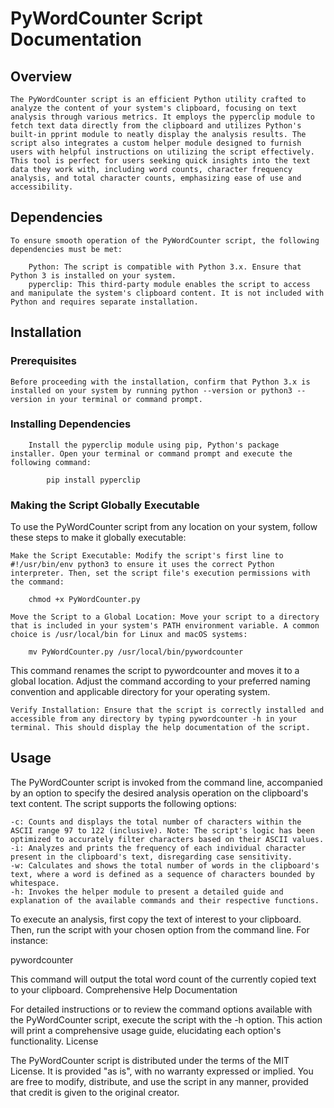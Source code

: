 # PyWordCounter Script Documentation
## Overview

    The PyWordCounter script is an efficient Python utility crafted to analyze the content of your system's clipboard, focusing on text analysis through various metrics. It employs the pyperclip module to fetch text data directly from the clipboard and utilizes Python's built-in pprint module to neatly display the analysis results. The script also integrates a custom helper module designed to furnish users with helpful instructions on utilizing the script effectively. This tool is perfect for users seeking quick insights into the text data they work with, including word counts, character frequency analysis, and total character counts, emphasizing ease of use and accessibility.

## Dependencies

    To ensure smooth operation of the PyWordCounter script, the following dependencies must be met:

        Python: The script is compatible with Python 3.x. Ensure that Python 3 is installed on your system.
        pyperclip: This third-party module enables the script to access and manipulate the system's clipboard content. It is not included with Python and requires separate installation.

## Installation
### Prerequisites

    Before proceeding with the installation, confirm that Python 3.x is installed on your system by running python --version or python3 --version in your terminal or command prompt.

### Installing Dependencies

        Install the pyperclip module using pip, Python's package installer. Open your terminal or command prompt and execute the following command:

            pip install pyperclip

### Making the Script Globally Executable

To use the PyWordCounter script from any location on your system, follow these steps to make it globally executable:

    Make the Script Executable: Modify the script's first line to #!/usr/bin/env python3 to ensure it uses the correct Python interpreter. Then, set the script file's execution permissions with the command:

        chmod +x PyWordCounter.py

    Move the Script to a Global Location: Move your script to a directory that is included in your system's PATH environment variable. A common choice is /usr/local/bin for Linux and macOS systems:

        mv PyWordCounter.py /usr/local/bin/pywordcounter

This command renames the script to pywordcounter and moves it to a global location. Adjust the command according to your preferred naming convention and applicable directory for your operating system.

    Verify Installation: Ensure that the script is correctly installed and accessible from any directory by typing pywordcounter -h in your terminal. This should display the help documentation of the script.

## Usage

The PyWordCounter script is invoked from the command line, accompanied by an option to specify the desired analysis operation on the clipboard's text content. The script supports the following options:

    -c: Counts and displays the total number of characters within the ASCII range 97 to 122 (inclusive). Note: The script's logic has been optimized to accurately filter characters based on their ASCII values.
    -i: Analyzes and prints the frequency of each individual character present in the clipboard's text, disregarding case sensitivity.
    -w: Calculates and shows the total number of words in the clipboard's text, where a word is defined as a sequence of characters bounded by whitespace.
    -h: Invokes the helper module to present a detailed guide and explanation of the available commands and their respective functions.

To execute an analysis, first copy the text of interest to your clipboard. Then, run the script with your chosen option from the command line. For instance:

pywordcounter

This command will output the total word count of the currently copied text to your clipboard.
Comprehensive Help Documentation

For detailed instructions or to review the command options available with the PyWordCounter script, execute the script with the -h option. This action will print a comprehensive usage guide, elucidating each option's functionality.
License

The PyWordCounter script is distributed under the terms of the MIT License. It is provided "as is", with no warranty expressed or implied. You are free to modify, distribute, and use the script in any manner, provided that credit is given to the original creator.
